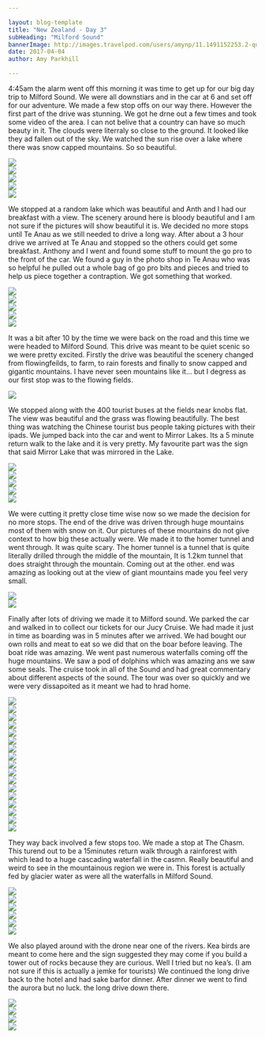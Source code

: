 ```yaml
---

layout: blog-template
title: "New Zealand - Day 3"
subHeading: "Milford Sound"
bannerImage: http://images.travelpod.com/users/amynp/11.1491152253.2-queenstown.jpg
date: 2017-04-04
author: Amy Parkhill

---
```

4:45am the alarm went off this morning it was time to get up for our big day trip to Milford Sound. We were all downstiars and in the car at 6 and set off for our adventure. We made a few stop offs on our way there. However the first part of the drive was stunning. We got he drne out a few times and took some video of the area. I can not belive that a country can have so much beauty in it. The clouds were literraly so close to the ground. It looked like they ad fallen out of the sky. We watched the sun rise over a lake where there was snow capped mountains. So so beautiful.

<div class="center-image"><img src="http://images.travelpod.com/users/amynp/11.1491344789.morning-view.jpg" /></div>
<div class="center-image"><img src="http://images.travelpod.com/users/amynp/11.1491344789.lake.jpg" /></div>
<div class="center-image"><img src="http://images.travelpod.com/users/amynp/11.1491344789.snow.jpg" /></div>
<div class="center-image"><img src="http://images.travelpod.com/users/amynp/11.1491344789.drone-flying.jpg" /></div>
<div class="center-image"><img src="http://images.travelpod.com/users/amynp/11.1491344789.on-the-road.jpg" /></div>

We stopped at a random lake which was beautiful and Anth and I had our breakfast with a view.  The scenery around here is bloody beautiful and I am not sure if the pictures will show beautiful it is. We decided no more stops until Te Anau as we still needed to drive a long way. After about a 3 hour drive we arrived at Te Anau and stopped so the others could get some breakfast. Anthony and I went and found some stuff to mount the go pro to the front of the car. We found a guy in the photo shop in Te Anau who was so helpful he pulled out a whole bag of go pro bits and pieces and tried to help us piece together a contraption.  We got something that worked. 

<div class="center-image"><img src="http://images.travelpod.com/users/amynp/11.1491344789.1-lake.jpg" /></div>
<div class="center-image"><img src="http://images.travelpod.com/users/amynp/11.1491344789.morning-lake.jpg" /></div>
<div class="center-image"><img src="http://images.travelpod.com/users/amynp/11.1491344789.pretty-creek.jpg" /></div>
<div class="center-image"><img src="http://images.travelpod.com/users/amynp/11.1491344789.3-lake.jpg" /></div>
<div class="center-image"><img src="http://images.travelpod.com/users/amynp/11.1491344789.breaky-at-lake.jpg" /></div>

It was a bit after 10 by the time we  were back on the road and this time we were headed to Milford Sound. This drive was meant to be quiet scenic so we were pretty excited.  Firstly the drive was beautiful the scenery changed from flowingfeilds, to farm, to rain forests and finally to snow capped and gigantic mountains. I have never seen mountains like it…  but I degress as our first stop was to the flowing fields. 


<div class="center-image"><img src="http://images.travelpod.com/users/amynp/11.1491344789.hills.jpg" /></div>

We stopped along with the 400 tourist buses at the fields near knobs flat.  The view was beautiful and the grass was flowing beautifully. The best thing was watching the Chinese tourist bus people taking pictures with their ipads. We jumped back into the car and went to Mirror Lakes. Its a 5 minute return walk to the lake and it is very pretty. My favourite part was the sign that said Mirror Lake that was mirrored in the Lake. 

<div class="center-image"><img src="http://images.travelpod.com/users/amynp/11.1491344789.tree.jpg" /></div>
<div class="center-image"><img src="http://images.travelpod.com/users/amynp/11.1491344789.mirror-lake.jpg" /></div>
<div class="center-image"><img src="http://images.travelpod.com/users/amynp/11.1491344789.sign.jpg" /></div>
<div class="center-image"><img src="http://images.travelpod.com/users/amynp/11.1491344789.pretty-mirror-lake.jpg" /></div>
<div class="center-image"><img src="http://images.travelpod.com/users/amynp/11.1491344789.us-at-mirror-lake.jpg" /></div>
<div class="center-image"><img src="" /></div>
<div class="center-image"><img src="" /></div>

We were cutting it pretty close time wise now so we made the decision for no more stops. The end of the drive was driven through huge mountains most of them with snow on it. Our pictures of these mountains do not give context to how big these actually were. We made it to the homer tunnel and went through. It was quite scary. The homer tunnel is a tunnel that is quite literally drilled through the middle of the mountain, It is 1.2km tunnel that does straight through the mountain. Coming out at the other.  end was amazing as looking out at the view of giant mountains made you feel very small. 

<div class="center-image"><img src="http://images.travelpod.com/users/amynp/11.1491344789.1-snow.jpg" /></div>
<div class="center-image"><img src="http://images.travelpod.com/users/amynp/11.1491344789.1-on-the-road.jpg" /></div>

Finally after lots of driving we made it to Milford sound.  We parked the car and walked in to collect our tickets for our Jucy Cruise.  We had made it just in time as boarding was in 5 minutes after we arrived. We had bought our own rolls and meat to eat so we did that on the boar before leaving. The boat ride was amazing. We went past numerous waterfalls coming off the huge mountains. We saw a pod of dolphins which was amazing ans we saw some seals. The cruise took in all of the Sound and had great commentary about different aspects of the sound.  The tour was over so quickly and we were very dissapoited as it meant we had to hrad home. 

<div class="center-image"><img src="http://images.travelpod.com/users/amynp/11.1491344789.jucy-cruise.jpg" /></div>
<div class="center-image"><img src="http://images.travelpod.com/users/amynp/11.1491344789.milford.jpg" /></div>
<div class="center-image"><img src="http://images.travelpod.com/users/amynp/11.1491344789.leaving-for-the-ccuise.jpg" /></div>
<div class="center-image"><img src="http://images.travelpod.com/users/amynp/11.1491344789.wog-lunch.jpg" /></div>
<div class="center-image"><img src="http://images.travelpod.com/users/amynp/11.1491344789.milford-sound.jpg" /></div>
<div class="center-image"><img src="http://images.travelpod.com/users/amynp/11.1491344789.dolphins-on-milford.jpg" /></div>
<div class="center-image"><img src="http://images.travelpod.com/users/amynp/11.1491344789.2-milford.jpg" /></div>
<div class="center-image"><img src="http://images.travelpod.com/users/amynp/11.1491344789.small-waterfall.jpg" /></div>
<div class="center-image"><img src="http://images.travelpod.com/users/amynp/11.1491344789.us-at-milford.jpg" /></div>
<div class="center-image"><img src="http://images.travelpod.com/users/amynp/11.1491344789.anthandrob.jpg" /></div>
<div class="center-image"><img src="http://images.travelpod.com/users/amynp/11.1491344789.oh-dear.jpg" /></div>
<div class="center-image"><img src="http://images.travelpod.com/users/amynp/11.1491344789.baby-seals.jpg" /></div>
<div class="center-image"><img src="http://images.travelpod.com/users/amynp/11.1491344789.waterfall.jpg" /></div>
<div class="center-image"><img src="http://images.travelpod.com/users/amynp/11.1491344789.1-waterfall.jpg" /></div>
<div class="center-image"><img src="http://images.travelpod.com/users/amynp/11.1491344789.up-close.jpg" /></div>
<div class="center-image"><img src="http://images.travelpod.com/users/amynp/11.1491344789.1-us-at-milford.jpg" /></div>
<div class="center-image"><img src="http://images.travelpod.com/users/amynp/11.1491344789.not-leaving.jpg" /></div>


They way back involved a few stops too. We made a stop at The Chasm.  This turend out to be a 15minutes return walk through a rainforest with which lead to a huge cascading waterfall in the casmn. Really beautiful and weird to see in the mountainous region we were in. This forest is actually fed by glacier water as were all the waterfalls in Milford Sound. 
<div class="center-image"><img src="http://images.travelpod.com/users/amynp/11.1491344789.kea.jpg" /></div>
<div class="center-image"><img src="http://images.travelpod.com/users/amynp/11.1491344789.the-cravine.jpg" /></div>
<div class="center-image"><img src="http://images.travelpod.com/users/amynp/11.1491344789.1-the-cravine.jpg" /></div>
<div class="center-image"><img src="http://images.travelpod.com/users/amynp/11.1491344789.anth-and-i.jpg" /></div>
<div class="center-image"><img src="http://images.travelpod.com/users/amynp/11.1491344789.moss-hugegr.jpg" /></div>
<div class="center-image"><img src="http://images.travelpod.com/users/amynp/11.1491344789.kea-rocks.jpg" /></div>

We also played around with the drone near one of the rivers. Kea birds are meant to come here and the sign suggested they may come if you build a tower out of rocks because they are curious. Well I tried but no kea’s. (I am not sure if this is actually a jemke for tourists) We continued the long drive back to the hotel and had sake barfor dinner. After dinner we went to find the aurora but no luck. 
the long drive down there. 


<div class="center-image"><img src="http://images.travelpod.com/users/amynp/11.1491344789.kea-rocks.jpg" /></div>
<div class="center-image"><img src="http://images.travelpod.com/users/amynp/11.1491344789.chris.jpg" /></div>
<div class="center-image"><img src="http://images.travelpod.com/users/amynp/11.1491344789.view.jpg" /></div>
<div class="center-image"><img src="http://images.travelpod.com/users/amynp/11.1491344789.info.jpg" /></div>